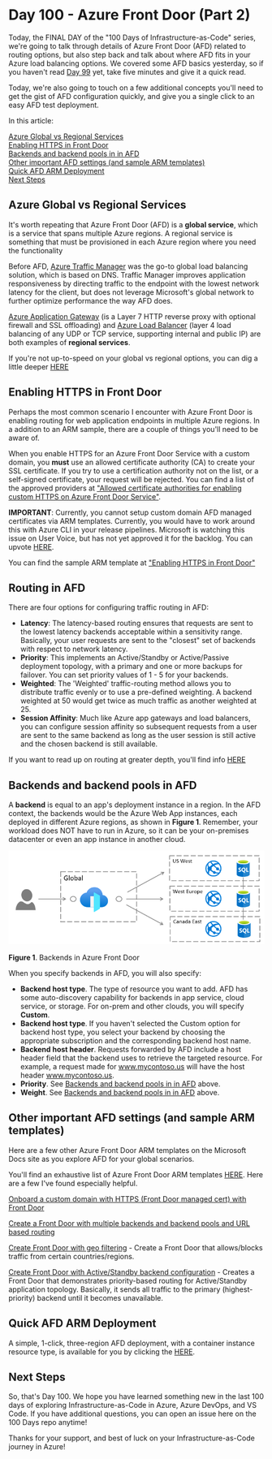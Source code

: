 # Day 100 - Azure Front Door (Part 2)

Today, the FINAL DAY of the "100 Days of Infrastructure-as-Code" series, we're going to talk through details of Azure Front Door (AFD) related to routing options, but also step back and talk about where AFD fits in your Azure load balancing options. We covered some AFD basics yesterday, so if you haven't read [Day 99](https://github.com/starkfell/100DaysOfIaC/blob/master/articles/day.99.azure.front.door.pt1.md) yet, take five minutes and give it a quick read.

Today, we're also going to touch on a few additional concepts you'll need to get the gist of AFD configuration quickly, and give you a single click to an easy AFD test deployment.

In this article:

[Azure Global vs Regional Services](#azure-global-vs-regional-services) </br>
[Enabling HTTPS in Front Door](#enabling-https-in-front-door) </br>
[Backends and backend pools in in AFD](#backends-and-backend-pools-in-afd) </br>
[Other important AFD settings (and sample ARM templates)](#other-important-afd-settings-and-sample-arm-templates) </br>
[Quick AFD ARM Deployment](#quick-afd-arm-deployment) </br>
[Next Steps](#next-steps) </br>

## Azure Global vs Regional Services

It's worth repeating that Azure Front Door (AFD) is a **global service**, which is a service that spans multiple Azure regions. A regional service is something that must be provisioned in each Azure region where you need the functionality

Before AFD, [Azure Traffic Manager](https://docs.microsoft.com/en-us/azure/traffic-manager/traffic-manager-overview) was the go-to global load balancing solution, which is based on DNS. Traffic Manager improves application responsiveness by directing traffic to the endpoint with the lowest network latency for the client, but does not leverage Microsoft's global network to further optimize performance the way AFD does.

[Azure Application Gateway](https://azure.microsoft.com/en-us/services/application-gateway/) (is a Layer 7 HTTP reverse proxy with optional firewall and SSL offloading) and [Azure Load Balancer](https://docs.microsoft.com/en-us/azure/load-balancer/load-balancer-overview) (layer 4 load balancing of any UDP or TCP service, supporting internal and public IP) are both examples of **regional services**.

If you're not up-to-speed on your global vs regional options, you can dig a little deeper [HERE](https://docs.microsoft.com/en-us/azure/frontdoor/front-door-lb-with-azure-app-delivery-suite)

## Enabling HTTPS in Front Door

Perhaps the most common scenario I encounter with Azure Front Door is enabling routing for web application endpoints in multiple Azure regions. In a addition to an ARM sample, there are a couple of things you'll need to be aware of.

When you enable HTTPS for an Azure Front Door Service with a custom domain, you **must** use an allowed certificate authority (CA) to create your SSL certificate. If you try to use a certification authority not on the list, or a self-signed certificate, your request will be rejected. You can find a list of the approved providers at
["Allowed certificate authorities for enabling custom HTTPS on Azure Front Door Service"](https://docs.microsoft.com/en-us/azure/frontdoor/front-door-troubleshoot-allowed-ca).

**IMPORTANT**: Currently, you cannot setup custom domain AFD managed certificates via ARM templates.  Currently, you would have to work around this with Azure CLI in your release pipelines. Microsoft is watching this issue on User Voice, but has not yet approved it for the backlog. You can upvote [HERE](https://feedback.azure.com/forums/217313-networking/suggestions/37886764-enable-azure-front-door-managed-certificates-in-ar).

You can find the sample ARM template at ["Enabling HTTPS in Front Door"](https://github.com/Azure/azure-quickstart-templates/tree/master/201-front-door-health-probes)

## Routing in AFD

There are four options for configuring traffic routing in AFD:

- **Latency**: The latency-based routing ensures that requests are sent to the lowest latency backends acceptable within a sensitivity range. Basically, your user requests are sent to the "closest" set of backends with respect to network latency.
- **Priority**: This implements an Active/Standby or Active/Passive deployment topology, with a primary and one or more backups for failover. You can set priority values of 1 - 5 for your backends.
- **Weighted**: The 'Weighted' traffic-routing method allows you to distribute traffic evenly or to use a pre-defined weighting. A backend weighted at 50 would get twice as much traffic as another weighted at 25.
- **Session Affinity**: Much like Azure app gateways and load balancers, you can configure session affinity so subsequent requests from a user are sent to the same backend as long as the user session is still active and the chosen backend is still available.

If you want to read up on routing at greater depth, you'll find info [HERE](https://docs.microsoft.com/en-us/azure/frontdoor/front-door-backend-pool)

## Backends and backend pools in AFD

A **backend** is equal to an app's deployment instance in a region. In the AFD context, the backends would be the Azure Web App instances, each deployed in different Azure regions, as shown in **Figure 1**. Remember, your workload does NOT have to run in Azure, so it can be your on-premises datacenter or even an app instance in another cloud. 

![001](../images/day99/fig1.png)

**Figure 1**. Backends in Azure Front Door

When you specify backends in AFD, you will also specify:

- **Backend host type**. The type of resource you want to add. AFD has some auto-discovery capability for backends in app service, cloud service, or storage. For on-prem and other clouds, you will specify **Custom**.
- **Backend host type**. If you haven't selected the Custom option for backend host type, you select your backend by choosing the appropriate subscription and the corresponding backend host name.
- **Backend host header**. Requests forwarded by AFD include a host header field that the backend uses to retrieve the targeted resource. For example, a request made for www.mycontoso.us will have the host header www.mycontoso.us.
- **Priority**. See [Backends and backend pools in in AFD](#backends-and-backend-pools-in-afd) above.
- **Weight**. See [Backends and backend pools in in AFD](#backends-and-backend-pools-in-afd) above.

## Other important AFD settings (and sample ARM templates)

Here are a few other Azure Front Door ARM templates on the Microsoft Docs site as you explore AFD for your global scenarios.

You'll find an exhaustive list of Azure Front Door ARM templates [HERE](https://docs.microsoft.com/en-us/azure/frontdoor/front-door-quickstart-template-samples). Here are a few I've found especially helpful. 

[Onboard a custom domain with HTTPS (Front Door managed cert) with Front Door](https://github.com/Azure/azure-quickstart-templates/tree/master/101-front-door-custom-domain)

[Create a Front Door with multiple backends and backend pools and URL based routing](https://github.com/Azure/azure-quickstart-templates/tree/master/101-front-door-create-multiple-backends)

[Create Front Door with geo filtering](https://github.com/Azure/azure-quickstart-templates/tree/master/101-front-door-geo-filtering) - Create a Front Door that allows/blocks traffic from certain countries/regions.

[Create Front Door with Active/Standby backend configuration](https://github.com/Azure/azure-quickstart-templates/tree/master/201-front-door-priority-lb) - Creates a Front Door that demonstrates priority-based routing for Active/Standby application topology. Basically, it sends all traffic to the primary (highest-priority) backend until it becomes unavailable.

## Quick AFD ARM Deployment

A simple, 1-click, three-region AFD deployment, with a container instance resource type, is available for you by clicking the [HERE](https://portal.azure.com/#create/Microsoft.Template/uri/https%3A%2F%2Fraw.githubusercontent.com%2Fplatformeng%2Fdemo-azure-front-door%2Fmaster%2Fazuredeploy.json).

## Next Steps

So, that's Day 100. We hope you have learned something new in the last 100 days of exploring Infrastructure-as-Code in Azure, Azure DevOps, and VS Code. If you have additional questions, you can open an issue here on the 100 Days repo anytime!

Thanks for your support, and best of luck on your Infrastructure-as-Code journey in Azure!
